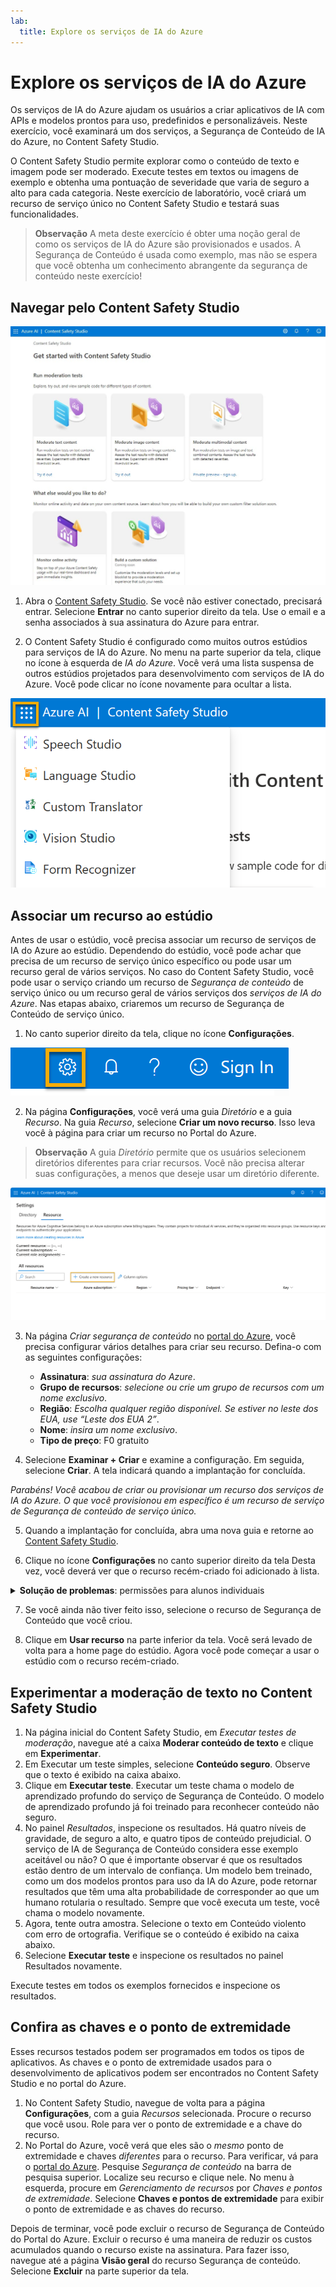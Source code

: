 ```yaml
---
lab:
  title: Explore os serviços de IA do Azure
---
```


# Explore os serviços de IA do Azure

Os serviços de IA do Azure ajudam os usuários a criar aplicativos de IA com APIs e modelos prontos para uso, predefinidos e personalizáveis. Neste exercício, você examinará um dos serviços, a Segurança de Conteúdo de IA do Azure, no Content Safety Studio.

O Content Safety Studio permite explorar como o conteúdo de texto e imagem pode ser moderado. Execute testes em textos ou imagens de exemplo e obtenha uma pontuação de severidade que varia de seguro a alto para cada categoria. Neste exercício de laboratório, você criará um recurso de serviço único no Content Safety Studio e testará suas funcionalidades. 

> **Observação** A meta deste exercício é obter uma noção geral de como os serviços de IA do Azure são provisionados e usados. A Segurança de Conteúdo é usada como exemplo, mas não se espera que você obtenha um conhecimento abrangente da segurança de conteúdo neste exercício!

## Navegar pelo Content Safety Studio 

![Captura de tela da página de aterrissagem do estúdio de segurança de conteúdo.](./media/content-safety/content-safety-getting-started.png)

1. Abra o [Content Safety Studio](https://contentsafety.cognitive.azure.com?azure-portal=true). Se você não estiver conectado, precisará entrar. Selecione **Entrar** no canto superior direito da tela. Use o email e a senha associados à sua assinatura do Azure para entrar. 

2. O Content Safety Studio é configurado como muitos outros estúdios para serviços de IA do Azure. No menu na parte superior da tela, clique no ícone à esquerda de *IA do Azure*. Você verá uma lista suspensa de outros estúdios projetados para desenvolvimento com serviços de IA do Azure. Você pode clicar no ícone novamente para ocultar a lista.

![Uma captura de tela do menu do Content Safety Studio com uma seleção de alternância aberta para alternar para outros estúdios.](./media/content-safety/studio-toggle-icon.png)  

## Associar um recurso ao estúdio 

Antes de usar o estúdio, você precisa associar um recurso de serviços de IA do Azure ao estúdio. Dependendo do estúdio, você pode achar que precisa de um recurso de serviço único específico ou pode usar um recurso geral de vários serviços. No caso do Content Safety Studio, você pode usar o serviço criando um recurso de *Segurança de conteúdo* de serviço único ou um recurso geral de vários serviços dos *serviços de IA do Azure*. Nas etapas abaixo, criaremos um recurso de Segurança de Conteúdo de serviço único. 

1. No canto superior direito da tela, clique no ícone **Configurações**. 

![Uma captura de tela do ícone de configurações no canto superior direito da tela, ao lado dos ícones de sino, ponto de interrogação e sorriso.](./media/content-safety/settings-toggle.png)

2. Na página **Configurações**, você verá uma guia *Diretório* e a guia *Recurso*. Na guia *Recurso*, selecione **Criar um novo recurso**. Isso leva você à página para criar um recurso no Portal do Azure.

> **Observação** A guia *Diretório* permite que os usuários selecionem diretórios diferentes para criar recursos. Você não precisa alterar suas configurações, a menos que deseje usar um diretório diferente. 

![Captura de tela de onde selecionar criar um recurso na página de configurações do Content Safety Studio.](./media/content-safety/create-new-resource-from-studio.png)

3. Na página *Criar segurança de conteúdo* no [portal do Azure](https://portal.azure.com?azure-portal=true), você precisa configurar vários detalhes para criar seu recurso. Defina-o com as seguintes configurações:
    - **Assinatura**: *sua assinatura do Azure*.
    - **Grupo de recursos**: *selecione ou crie um grupo de recursos com um nome exclusivo*.
    - **Região**: *Escolha qualquer região disponível. Se estiver no leste dos EUA, use “Leste dos EUA 2”*.
    - **Nome**: *insira um nome exclusivo*.
    - **Tipo de preço**: F0 gratuito

4. Selecione **Examinar + Criar** e examine a configuração. Em seguida, selecione **Criar**. A tela indicará quando a implantação for concluída. 

*Parabéns! Você acabou de criar ou provisionar um recurso dos serviços de IA do Azure. O que você provisionou em específico é um recurso de serviço de Segurança de conteúdo de serviço único.*

5. Quando a implantação for concluída, abra uma nova guia e retorne ao [Content Safety Studio](https://contentsafety.cognitive.azure.com?azure-portal=true). 

6. Clique no ícone **Configurações** no canto superior direito da tela Desta vez, você deverá ver que o recurso recém-criado foi adicionado à lista.  

<details>  
    <summary><b>Solução de problemas</b>: permissões para alunos individuais</summary>
    <p><b>Se você estiver usando um ambiente de laboratório fornecido por um instrutor, ignore estas etapas.</b> Caso contrário, siga as seguintes etapas:</p>
    <ul>
        <li>Selecione <b>Ver todas as propriedades no portal do Azure</b> na parte inferior da tela *Configurações*.</li>
        <li>No portal do Azure, selecione o recurso <em>Segurança de Conteúdo</em> que você acabou de criar. Em seguida, no painel esquerdo, selecione <b>Controle de Acesso (IAM)</b>. Em seguida, no painel aberto, selecione <b>Adicionar</b> ao lado do sinal de mais e selecione <b>Adicionar atribuição de função</b>.</li>
        <li>Procure <b>Usuário de Serviços Cognitivos</b> na lista de funções e selecione-o. Em seguida, selecione <b>Avançar</b>. </li>
        <li>Em <b>Atribuir acesso a</b>, selecione <b>Usuário, grupo ou entidade de serviço</b>, <b>+ Selecionar membros</b> e selecione o seu nome. Mantenha a descrição em branco.</li>
        <li>Selecione <b>Avançar</b>. Na página <b>Tipo de atribuição</b>, selecione <b>Tipo de atribuição: Ativo</b>. Selecione <b>Duração da atribuição: Permanente</b>. Selecione <b>Avançar</b>.</li>
        <li>Selecione <b>Revisar e atribuir</b> e <b>Revisar e atribuir</b> para adicionar a atribuição de função.</li>
        <li>Retorne ao Content Safety Studio em https://contentsafety.cognitive.azure.com. Em seguida, selecione o ícone <b>Configurações</b> no canto superior direito da tela. Selecione o recurso Segurança de Conteúdo que você criou. Verifique se as <em>Atribuições de função atuais</em> incluem <b>Usuário de Serviços Cognitivos</b>. Talvez seja necessário aguardar um momento e atualizar a página para ver a atribuição de função aparecer.</li>
    </ul>
</details>

7. Se você ainda não tiver feito isso, selecione o recurso de Segurança de Conteúdo que você criou. 

8. Clique em **Usar recurso** na parte inferior da tela. Você será levado de volta para a home page do estúdio. Agora você pode começar a usar o estúdio com o recurso recém-criado.

## Experimentar a moderação de texto no Content Safety Studio

1. Na página inicial do Content Safety Studio, em *Executar testes de moderação*, navegue até a caixa **Moderar conteúdo de texto** e clique em **Experimentar**.
2. Em Executar um teste simples, selecione **Conteúdo seguro**. Observe que o texto é exibido na caixa abaixo. 
3. Clique em **Executar teste**. Executar um teste chama o modelo de aprendizado profundo do serviço de Segurança de Conteúdo. O modelo de aprendizado profundo já foi treinado para reconhecer conteúdo não seguro.
4. No painel *Resultados*, inspecione os resultados. Há quatro níveis de gravidade, de seguro a alto, e quatro tipos de conteúdo prejudicial. O serviço de IA de Segurança de Conteúdo considera esse exemplo aceitável ou não? O que é importante observar é que os resultados estão dentro de um intervalo de confiança. Um modelo bem treinado, como um dos modelos prontos para uso da IA do Azure, pode retornar resultados que têm uma alta probabilidade de corresponder ao que um humano rotularia o resultado. Sempre que você executa um teste, você chama o modelo novamente. 
5. Agora, tente outra amostra. Selecione o texto em Conteúdo violento com erro de ortografia. Verifique se o conteúdo é exibido na caixa abaixo.
6. Selecione **Executar teste** e inspecione os resultados no painel Resultados novamente. 

Execute testes em todos os exemplos fornecidos e inspecione os resultados.

## Confira as chaves e o ponto de extremidade

Esses recursos testados podem ser programados em todos os tipos de aplicativos. As chaves e o ponto de extremidade usados para o desenvolvimento de aplicativos podem ser encontrados no Content Safety Studio e no portal do Azure. 

1. No Content Safety Studio, navegue de volta para a página **Configurações**, com a guia *Recursos* selecionada. Procure o recurso que você usou. Role para ver o ponto de extremidade e a chave do recurso. 
2. No Portal do Azure, você verá que eles são o *mesmo* ponto de extremidade e chaves *diferentes* para o recurso. Para verificar, vá para o [portal do Azure](https://portal.azure.com?auzre-portal=true). Pesquise *Segurança de conteúdo* na barra de pesquisa superior. Localize seu recurso e clique nele. No menu à esquerda, procure em *Gerenciamento de recursos* por *Chaves e pontos de extremidade*. Selecione **Chaves e pontos de extremidade** para exibir o ponto de extremidade e as chaves do recurso. 

Depois de terminar, você pode excluir o recurso de Segurança de Conteúdo do Portal do Azure. Excluir o recurso é uma maneira de reduzir os custos acumulados quando o recurso existe na assinatura. Para fazer isso, navegue até a página **Visão geral** do recurso Segurança de conteúdo. Selecione **Excluir** na parte superior da tela.

